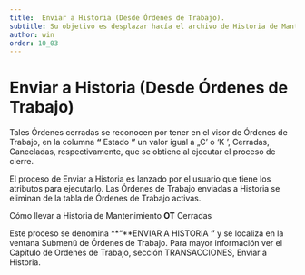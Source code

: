 ```yaml
---
title:  Enviar a Historia (Desde Órdenes de Trabajo).
subtitle: Su objetivo es desplazar hacía el archivo de Historia de Mantenimiento, las **OT** que estando Cerradas, residen todavía en el archivo de Ordenes de Trabajo.   
author: win
order: 10_03
---
```

# Enviar a Historia (Desde Órdenes de Trabajo)

Tales Órdenes cerradas se reconocen por tener en el visor de Órdenes de Trabajo, en la columna **“** Estado  **”** un valor igual a „C’ o  ‘K  ’, Cerradas, Canceladas, respectivamente, que se obtiene al ejecutar el proceso de cierre.

El proceso de Enviar a Historia es lanzado por el usuario que tiene los atributos  para ejecutarlo. Las Órdenes de Trabajo enviadas a Historia se eliminan de la tabla de Órdenes de Trabajo activas.

Cómo llevar a Historia de Mantenimiento **OT** Cerradas

Este proceso se denomina **“**ENVIAR A HISTORIA  **”** y se localiza en la ventana Submenú de Órdenes de Trabajo.   Para mayor información ver el Capítulo de Ordenes de  Trabajo, sección TRANSACCIONES, Enviar a Historia.
